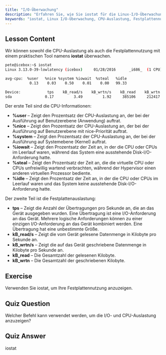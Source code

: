 ```yaml
---
title: "I/O-Überwachung"
description: "Erfahren Sie, wie Sie iostat für die Linux-I/O-Überwachung verwenden. Verstehen Sie CPU- und Festplattennutzungsmetriken mit diesem wichtigen Befehl. Verbessern Sie die Systemleistung!"
keywords: "iostat, Linux I/O-Überwachung, CPU-Auslastung, Festplattennutzung, Linux-Befehle, Anfänger, Tutorial, Anleitung"
---
```


## Lesson Content

Wir können sowohl die CPU-Auslastung als auch die Festplattennutzung mit einem praktischen Tool namens **iostat** überwachen.

```bash
pete@icebox:~$ iostat
Linux 3.13.0-39-lowlatency (icebox)     01/28/2016      _i686_  (1 CPU)

avg-cpu:  %user   %nice %system %iowait  %steal   %idle
           0.13    0.03    0.50    0.01    0.00   99.33

Device:            tps    kB_read/s    kB_wrtn/s    kB_read    kB_wrtn
sda               0.17         3.49         1.92     385106     212417
```

Der erste Teil sind die CPU-Informationen:

- **%user** – Zeigt den Prozentsatz der CPU-Auslastung an, der bei der Ausführung auf Benutzerebene (Anwendung) auftrat.
- **%nice** – Zeigt den Prozentsatz der CPU-Auslastung an, der bei der Ausführung auf Benutzerebene mit nice-Priorität auftrat.
- **%system** – Zeigt den Prozentsatz der CPU-Auslastung an, der bei der Ausführung auf Systemebene (Kernel) auftrat.
- **%iowait** – Zeigt den Prozentsatz der Zeit an, in der die CPU oder CPUs im Leerlauf waren, während das System eine ausstehende Disk-I/O-Anforderung hatte.
- **%steal** – Zeigt den Prozentsatz der Zeit an, die die virtuelle CPU oder CPUs unfreiwillig wartend verbrachten, während der Hypervisor einen anderen virtuellen Prozessor bediente.
- **%idle** – Zeigt den Prozentsatz der Zeit an, in der die CPU oder CPUs im Leerlauf waren und das System keine ausstehende Disk-I/O-Anforderung hatte.

Der zweite Teil ist die Festplattenauslastung:

- **tps** – Zeigt die Anzahl der Übertragungen pro Sekunde an, die an das Gerät ausgegeben wurden. Eine Übertragung ist eine I/O-Anforderung an das Gerät. Mehrere logische Anforderungen können zu einer einzigen I/O-Anforderung an das Gerät kombiniert werden. Eine Übertragung hat eine unbestimmte Größe.
- **kB_read/s** – Zeigt die vom Gerät gelesene Datenmenge in Kilobyte pro Sekunde an.
- **kB_wrtn/s** – Zeigt die auf das Gerät geschriebene Datenmenge in Kilobyte pro Sekunde an.
- **kB_read** – Die Gesamtzahl der gelesenen Kilobyte.
- **kB_wrtn** – Die Gesamtzahl der geschriebenen Kilobyte.

## Exercise

Verwenden Sie iostat, um Ihre Festplattennutzung anzuzeigen.

## Quiz Question

Welcher Befehl kann verwendet werden, um die I/O- und CPU-Auslastung anzuzeigen?

## Quiz Answer

iostat
